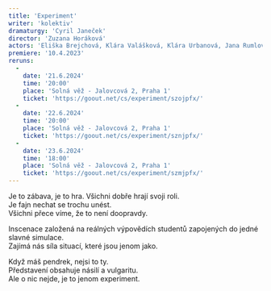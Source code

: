 ```yaml
---
title: 'Experiment'
writer: 'kolektiv'
dramaturgy: 'Cyril Janeček'
director: 'Zuzana Horáková'
actors: 'Eliška Brejchová, Klára Valášková, Klára Urbanová, Jana Rumlová, Adéla Fejková, Adéla Hromasová, Karolína Hartmanová, Sára Pospíšilová a Michal Hauf'
premiere: '10.4.2023'
reruns:
  -  
    date: '21.6.2024'
    time: '20:00'
    place: 'Solná věž - Jalovcová 2, Praha 1'
    ticket: 'https://goout.net/cs/experiment/szojpfx/'
  -  
    date: '22.6.2024'
    time: '20:00'
    place: 'Solná věž - Jalovcová 2, Praha 1'
    ticket: 'https://goout.net/cs/experiment/sznjpfx/'
  -
    date: '23.6.2024'
    time: '18:00'
    place: 'Solná věž - Jalovcová 2, Praha 1'
    ticket: 'https://goout.net/cs/experiment/szmjpfx/'
---
```

Je to zábava, je to hra. Všichni dobře hrají svoji roli.  
Je fajn nechat se trochu unést.  
Všichni přece víme, že to není doopravdy.  

Inscenace založená na reálných výpovědích studentů zapojených do jedné slavné simulace.  
Zajímá nás síla situací, které jsou jenom jako.  

Když máš pendrek, nejsi to ty.  
Představení obsahuje násilí a vulgaritu.  
Ale o nic nejde, je to jenom experiment.  

